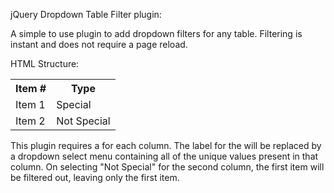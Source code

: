 

jQuery Dropdown Table Filter plugin:

A simple to use plugin to add dropdown filters for any table.  Filtering is instant and does not require a page reload.  

HTML Structure:

<table>
<tr>
  <th>Item #</th>
  <th>Type</th>
</tr>
<tr>
  <td>Item 1</td>
  <td>Special</td>
</tr>
<tr>
  <td>Item 2</td>
  <td>Not Special</td>
</tr>
</table>

This plugin requires a <th> for each column.  The label for the <th> will be replaced by a dropdown select menu containing all of the unique values present in that column.
On selecting "Not Special" for the second column, the first item will be filtered out, leaving only the first item.  